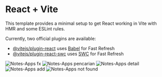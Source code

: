 # React + Vite

This template provides a minimal setup to get React working in Vite with HMR and some ESLint rules.

Currently, two official plugins are available:

- [@vitejs/plugin-react](https://github.com/vitejs/vite-plugin-react/blob/main/packages/plugin-react/README.md) uses [Babel](https://babeljs.io/) for Fast Refresh
- [@vitejs/plugin-react-swc](https://github.com/vitejs/vite-plugin-react-swc) uses [SWC](https://swc.rs/) for Fast Refresh


![Notes-Apps fx](https://github.com/belaekaputri/Note-App/assets/50755376/826eec65-a154-4369-94e5-e90dd264604e)
![Notes-Apps pencarian](https://github.com/belaekaputri/Note-App/assets/50755376/b3d3679a-fcc0-41c6-8f3f-1286071194ba)
![Notes-Apps detail](https://github.com/belaekaputri/Note-App/assets/50755376/f8e14c27-aa5f-4481-9ee0-acd00af1c126)
![Notes-Apps add](https://github.com/belaekaputri/Note-App/assets/50755376/14a96e07-b88b-4bce-b0c0-45b66a99bef4)
![Notes-Apps not found](https://github.com/belaekaputri/Note-App/assets/50755376/9483dd7d-889d-498d-aaf7-9e07f96f8451)





